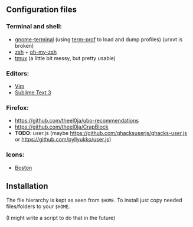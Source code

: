 ## Configuration files

### Terminal and shell:

- [gnome-terminal](/gnome-terminal.conf) (using [term-prof](https://github.com/Sorebit/bin/blob/master/term-prof) to load and dump profiles) (urxvt is broken)
- [zsh](/.zshrc) + [oh-my-zsh](/.oh-my-zsh/themes)
- [tmux](/.tmux.conf) (a little bit messy, but pretty usable)

### Editors:

- [Vim](/.vimrc)
- [Sublime Text 3](/.config/sublime-text-3/Packages/User)

### Firefox:

- https://github.com/theel0ja/ubo-recommendations
- https://github.com/theel0ja/CrapBlock
- **TODO**: user.js (maybe https://github.com/ghacksuserjs/ghacks-user.js or https://github.com/pyllyukko/user.js)

### Icons:

- [Boston](https://github.com/heychrisd/Boston-Icons)

## Installation

The file hierarchy is kept as seen from `$HOME`.
To install just copy needed files/folders to your `$HOME`.

(I might write a script to do that in the future)
